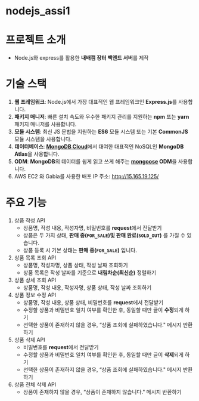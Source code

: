 # nodejs_assi1

# 프로젝트 소개
- Node.js와 express를 활용한 **내배캠 장터 백엔드 서버**를 제작

# 기술 스택
1. **웹 프레임워크**: Node.js에서 가장 대표적인 웹 프레임워크인 **Express.js**를 사용합니다.
2. **패키지 매니저**: 빠른 설치 속도와 우수한 패키지 관리를 지원하는 **npm** 또는 **yarn** 패키지 매니저를 사용합니다.
3. **모듈 시스템**: 최신 JS 문법을 지원하는 **ES6** 모듈 시스템 또는 기본 **CommonJS** 모듈 시스템을 사용합니다.
4. **데이터베이스**: [**MongoDB Cloud**](https://www.mongodb.com/products/platform/cloud)에서 대여한 대표적인 NoSQL인 **MongoDB Atlas**을 사용합니다.
5. **ODM**: **MongoDB**의 데이터를 쉽게 읽고 쓰게 해주는 **[mongoose](https://mongoosejs.com/docs/guide.html) ODM**을 사용합니다.
6. AWS EC2 와 Gabia를 사용한 배포 IP 주소: http://15.165.19.125/
   
# 주요 기능
1. 상품 작성 API
    - 상품명, 작성 내용, 작성자명, 비밀번호를 **request**에서 전달받기
    - 상품은 두 가지 상태, **판매 중(`FOR_SALE`)및 판매 완료(`SOLD_OUT`)** 를 가질 수 있습니다.
    - 상품 등록 시 기본 상태는 **판매 중(`FOR_SALE`)** 입니다.
2. 상품 목록 조회 API
    - 상품명, 작성자명, 상품 상태, 작성 날짜 조회하기
    - 상품 목록은 작성 날짜를 기준으로 **내림차순(최신순)** 정렬하기
3. 상품 상세 조회 API
    - 상품명, 작성 내용, 작성자명, 상품 상태, 작성 날짜 조회하기
4. 상품 정보 수정 API
    - 상품명, 작성 내용, 상품 상태, 비밀번호를 **request**에서 전달받기
    - 수정할 상품과 비밀번호 일치 여부를 확인한 후, 동일할 때만 글이 **수정**되게 하기
    - 선택한 상품이 존재하지 않을 경우, “상품 조회에 실패하였습니다." 메시지 반환하기
5. 상품 삭제 API
    - 비밀번호를 **request**에서 전달받기
    - 수정할 상품과 비밀번호 일치 여부를 확인한 후, 동일할 때만 글이 **삭제**되게 하기
    - 선택한 상품이 존재하지 않을 경우, “상품 조회에 실패하였습니다." 메시지 반환하기
6. 상품 전체 삭제 API
    - 상품이 존재하지 않을 경우, “상품이 존재하지 않습니다." 메시지 반환하기
